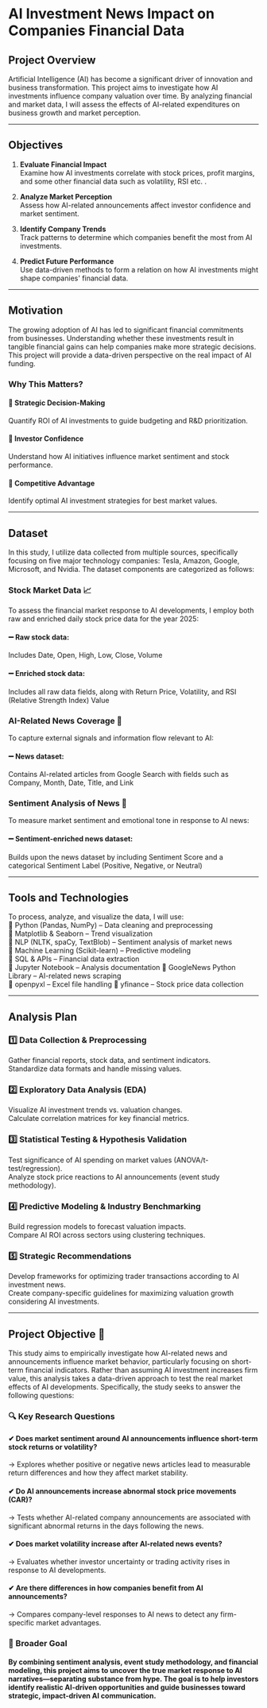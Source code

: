 # AI Investment News Impact on Companies Financial Data

## Project Overview
Artificial Intelligence (AI) has become a significant driver of innovation and business transformation. This project aims to investigate how AI investments influence company valuation over time. By analyzing financial and market data, I will assess the effects of AI-related expenditures on business growth and market perception.

---

## Objectives
1. **Evaluate Financial Impact**  
   Examine how AI investments correlate with stock prices, profit margins, and some other financial data such as volatility, RSI etc. .  

3. **Analyze Market Perception**  
    Assess how AI-related announcements affect investor confidence and market sentiment.  

5. **Identify Company Trends**  
    Track patterns to determine which companies benefit the most from AI investments.  

7. **Predict Future Performance**  
    Use data-driven methods to form a relation on how AI investments might shape companies' financial data.

---

## Motivation
The growing adoption of AI has led to significant financial commitments from businesses. Understanding whether these investments result in tangible financial gains can help companies make more strategic decisions. This project will provide a data-driven perspective on the real impact of AI funding.

### Why This Matters?
#### 🔹 Strategic Decision-Making  
  Quantify ROI of AI investments to guide budgeting and R&D prioritization.  
#### 🔹 Investor Confidence  
  Understand how AI initiatives influence market sentiment and stock performance.  
#### 🔹 Competitive Advantage  
  Identify optimal AI investment strategies for best market values.  

---

## Dataset
In this study, I utilize data collected from multiple sources, specifically focusing on five major technology companies: Tesla, Amazon, Google, Microsoft, and Nvidia. The dataset components are categorized as follows:

### Stock Market Data 📈
To assess the financial market response to AI developments, I employ both raw and enriched daily stock price data for the year 2025:
#### ➖ Raw stock data:
Includes Date, Open, High, Low, Close, Volume
#### ➖ Enriched stock data:
Includes all raw data fields, along with Return Price, Volatility, and RSI (Relative Strength Index) Value

### AI-Related News Coverage 📰
To capture external signals and information flow relevant to AI:
#### ➖ News dataset:
Contains AI-related articles from Google Search with fields such as Company, Month, Date, Title, and Link

### Sentiment Analysis of News 💬
To measure market sentiment and emotional tone in response to AI news:
#### ➖ Sentiment-enriched news dataset:
Builds upon the news dataset by including Sentiment Score and a categorical Sentiment Label (Positive, Negative, or Neutral)

---

## Tools and Technologies
To process, analyze, and visualize the data, I will use:  
📌 Python (Pandas, NumPy) – Data cleaning and preprocessing  
📌 Matplotlib & Seaborn – Trend visualization  
📌 NLP (NLTK, spaCy, TextBlob) – Sentiment analysis of market news  
📌 Machine Learning (Scikit-learn) – Predictive modeling  
📌 SQL & APIs – Financial data extraction  
📌 Jupyter Notebook – Analysis documentation 
📌 GoogleNews Python Library – AI-related news scraping  
📌 openpyxl – Excel file handling
📌 yfinance – Stock price data collection  



---

## Analysis Plan
### 1️⃣ Data Collection & Preprocessing  
Gather financial reports, stock data, and sentiment indicators.  
Standardize data formats and handle missing values.  

### 2️⃣ Exploratory Data Analysis (EDA)  
Visualize AI investment trends vs. valuation changes.  
Calculate correlation matrices for key financial metrics.  

### 3️⃣ Statistical Testing & Hypothesis Validation  
Test significance of AI spending on market values (ANOVA/t-test/regression).  
Analyze stock price reactions to AI announcements (event study methodology).  

### 4️⃣ Predictive Modeling & Industry Benchmarking  
Build regression models to forecast valuation impacts.  
Compare AI ROI across sectors using clustering techniques.  

### 5️⃣ Strategic Recommendations  
Develop frameworks for optimizing trader transactions according to AI investment news.  
Create company-specific guidelines for maximizing valuation growth considering AI investments.  

---

## Project Objective 🎯
This study aims to empirically investigate how AI-related news and announcements influence market behavior, particularly focusing on short-term financial indicators. Rather than assuming AI investment increases firm value, this analysis takes a data-driven approach to test the real market effects of AI developments. Specifically, the study seeks to answer the following questions: 
### 🔍 Key Research Questions
#### ✔ Does market sentiment around AI announcements influence short-term stock returns or volatility?  
→ Explores whether positive or negative news articles lead to measurable return differences and how they affect market stability.
#### ✔ Do AI announcements increase abnormal stock price movements (CAR)?
→ Tests whether AI-related company announcements are associated with significant abnormal returns in the days following the news.  
#### ✔ Does market volatility increase after AI-related news events?
→ Evaluates whether investor uncertainty or trading activity rises in response to AI developments.
#### ✔ Are there differences in how companies benefit from AI announcements?
→ Compares company-level responses to AI news to detect any firm-specific market advantages.  

### 🧠 Broader Goal
#### By combining sentiment analysis, event study methodology, and financial modeling, this project aims to uncover the true market response to AI narratives—separating substance from hype. The goal is to help investors identify realistic AI-driven opportunities and guide businesses toward strategic, impact-driven AI communication.
